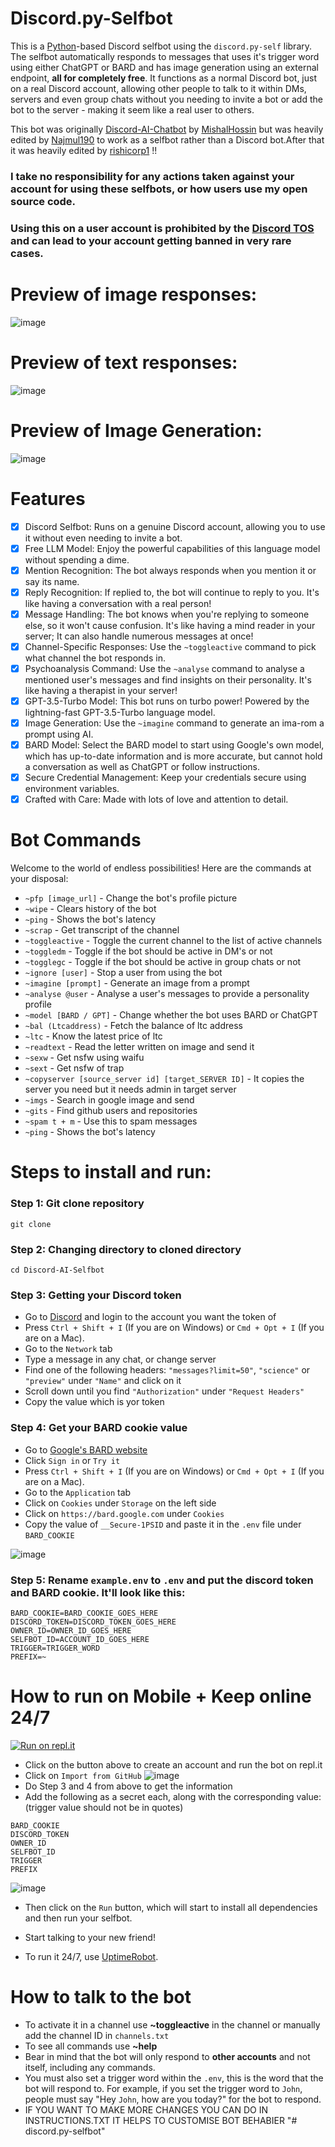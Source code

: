 # Discord.py-Selfbot

This is a [Python](https://www.python.org)-based Discord selfbot using the `discord.py-self` library. The selfbot automatically responds to messages that uses it's trigger word using either ChatGPT or BARD and has image generation using an external endpoint, **all for completely free**. It functions as a normal Discord bot, just on a real Discord account, allowing other people to talk to it within DMs, servers and even group chats without you needing to invite a bot or add the bot to the server - making it seem like a real user to others.

This bot was originally [Discord-AI-Chatbot](https://github.com/mishalhossin/Discord-Chatbot-Gpt4Free/) by [MishalHossin](https://github.com/mishalhossin/) but was heavily edited by [Najmul190](https://github.com/najmul190) to work as a selfbot rather than a Discord bot.After that it was heavily edited by [rishicorp1](https://github.com/rishicorp1) !!

### <strong> I take no responsibility for any actions taken against your account for using these selfbots, or how users use my open source code.</strong>

### <strong>Using this on a user account is prohibited by the [Discord TOS](https://discord.com/terms) and can lead to your account getting banned in very rare cases.</strong>
# Preview of image responses:

![image](https://user-images.githubusercontent.com/91066601/236717834-e3f6939f-3641-425c-b9f7-424a38f86ac4.png)

# Preview of text responses:

![image](https://media.discordapp.net/attachments/1158446581721337877/1162558351385833563/image.png?ex=653c5fd6&is=6529ead6&hm=244175cda74c02f8dac556a36dd8a3fb7e9885e3d54a09a653cfb813bb037d58&=)

# Preview of Image Generation:

![image](https://cdn.discordapp.com/attachments/1157235534641496084/1162554826715054110/image.png?ex=653c5c8d&is=6529e78d&hm=e0899c3c597ee464233fbaa726878b4f1a4523535283357ac37eca2f49b40115&)

# Features

- [x] Discord Selfbot: Runs on a genuine Discord account, allowing you to use it without even needing to invite a bot.
- [x] Free LLM Model: Enjoy the powerful capabilities of this language model without spending a dime.
- [x] Mention Recognition: The bot always responds when you mention it or say its name.
- [x] Reply Recognition: If replied to, the bot will continue to reply to you. It's like having a conversation with a real person!
- [x] Message Handling: The bot knows when you're replying to someone else, so it won't cause confusion. It's like having a mind reader in your server; It can also handle numerous messages at once!
- [x] Channel-Specific Responses: Use the `~toggleactive` command to pick what channel the bot responds in.
- [x] Psychoanalysis Command: Use the `~analyse` command to analyse a mentioned user's messages and find insights on their personality. It's like having a therapist in your server!
- [x] GPT-3.5-Turbo Model: This bot runs on turbo power! Powered by the lightning-fast GPT-3.5-Turbo language model.
- [x] Image Generation: Use the `~imagine` command to generate an ima-rom a prompt using AI.
- [x] BARD Model: Select the BARD model to start using Google's own model, which has up-to-date information and is more accurate, but cannot hold a conversation as well as ChatGPT or follow instructions.
- [x] Secure Credential Management: Keep your credentials secure using environment variables.
- [x] Crafted with Care: Made with lots of love and attention to detail.

# Bot Commands

Welcome to the world of endless possibilities! Here are the commands at your disposal:

- `~pfp [image_url]` - Change the bot's profile picture 
- `~wipe` - Clears history of the bot
- `~ping` - Shows the bot's latency
- `~scrap` - Get transcript of the channel
- `~toggleactive` - Toggle the current channel to the list of active channels
- `~toggledm` - Toggle if the bot should be active in DM's or not
- `~togglegc` - Toggle if the bot should be active in group chats or not
- `~ignore [user]` - Stop a user from using the bot
- `~imagine [prompt]` - Generate an image from a prompt
- `~analyse @user` - Analyse a user's messages to provide a personality profile
- `~model [BARD / GPT]` - Change whether the bot uses BARD or ChatGPT
- `~bal (Ltcaddress)` - Fetch the balance of ltc address
- `~ltc` - Know the latest price of ltc
- `~readtext` - Read the letter written on image and send it 
- `~sexw` - Get nsfw using waifu
- `~sext` - Get nsfw of trap
- `~copyserver [source_server id] [target_SERVER ID]`  - It copies the server you need but it needs admin in target server
- `~imgs` - Search in google image and send 
- `~gits` - Find github users and repositories
- `~spam t + m` - Use this to spam messages
- `~ping` - Shows the bot's latency


# Steps to install and run:

### Step 1: Git clone repository

```
git clone 
```

### Step 2: Changing directory to cloned directory

```
cd Discord-AI-Selfbot
```

### Step 3: Getting your Discord token

- Go to [Discord](https://canary.discord.com) and login to the account you want the token of
- Press `Ctrl + Shift + I` (If you are on Windows) or `Cmd + Opt + I` (If you are on a Mac).
- Go to the `Network` tab
- Type a message in any chat, or change server
- Find one of the following headers: `"messages?limit=50"`, `"science"` or `"preview"` under `"Name"` and click on it
- Scroll down until you find `"Authorization"` under `"Request Headers"`
- Copy the value which is yor token

### Step 4: Get your BARD cookie value

- Go to [Google's BARD website](https://bard.google.com)
- Click `Sign in` or `Try it`
- Press `Ctrl + Shift + I` (If you are on Windows) or `Cmd + Opt + I` (If you are on a Mac).
- Go to the `Application` tab
- Click on `Cookies` under `Storage` on the left side
- Click on `https://bard.google.com` under `Cookies`
- Copy the value of `__Secure-1PSID` and paste it in the `.env` file under `BARD_COOKIE`

![image](https://media.discordapp.net/attachments/918997350238797855/1129414138347651122/image.png?width=481&height=357)

### Step 5: Rename `example.env` to `.env` and put the discord token and BARD cookie. It'll look like this:

```
BARD_COOKIE=BARD_COOKIE_GOES_HERE
DISCORD_TOKEN=DISCORD_TOKEN_GOES_HERE
OWNER_ID=OWNER_ID_GOES_HERE
SELFBOT_ID=ACCOUNT_ID_GOES_HERE
TRIGGER=TRIGGER_WORD
PREFIX=~
```
# How to run on Mobile + Keep online 24/7

[![Run on repl.it]()]()

- Click on the button above to create an account and run the bot on repl.it
- Click on `Import from GitHub`
  ![image]()
- Do Step 3 and 4 from above to get the information
- Add the following as a secret each, along with the corresponding value: (trigger value should not be in quotes)

```
BARD_COOKIE
DISCORD_TOKEN
OWNER_ID
SELFBOT_ID
TRIGGER
PREFIX
```

![image]()

- Then click on the `Run` button, which will start to install all dependencies and then run your selfbot.
- Start talking to your new friend!

- To run it 24/7, use [UptimeRobot](https://uptimerobot.com/).

# How to talk to the bot

- To activate it in a channel use **~toggleactive** in the channel or manually add the channel ID in `channels.txt`
- To see all commands use **~help**
- Bear in mind that the bot will only respond to **other accounts** and not itself, including any commands.
- You must also set a trigger word within the `.env`, this is the word that the bot will respond to. For example, if you set the trigger word to `John`, people must say "Hey `John`, how are you today?" for the bot to respond.
- IF YOU WANT TO MAKE MORE CHANGES YOU CAN DO IN INSTRUCTIONS.TXT IT HELPS TO CUSTOMISE BOT BEHABIER
"# discord.py-selfbot" 
